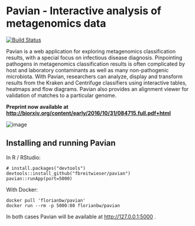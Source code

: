 # Pavian - Interactive analysis of metagenomics data
[![Build Status](https://travis-ci.org/fbreitwieser/pavian.svg?branch=master)](https://travis-ci.org/fbreitwieser/pavian)

Pavian is a web application for exploring metagenomics classification results, with a special focus on infectious disease diagnosis. Pinpointing pathogens in metagenomics classification results is often complicated by host and laboratory contaminants as well as many non-pathogenic microbiota. With Pavian, researchers can analyze, display and transform results from the Kraken and Centrifuge classifiers using
interactive tables, heatmaps and flow diagrams. Pavian also provides an alignment viewer for validation of matches to a particular genome.

**Preprint now available at http://biorxiv.org/content/early/2016/10/31/084715.full.pdf+html**

![image](https://cloud.githubusercontent.com/assets/516060/20188595/5c8b9808-a747-11e6-9235-296a2314659a.png)

## Installing and running Pavian

In R / RStudio:

    # install.packages("devtools")
    devtools::install_github("fbreitwieser/pavian")
    pavian::runApp(port=5000)

With Docker:

    docker pull 'florianbw/pavian'
    docker run --rm -p 5000:80 florianbw/pavian

In both cases Pavian will be available at http://127.0.0.1:5000 .
